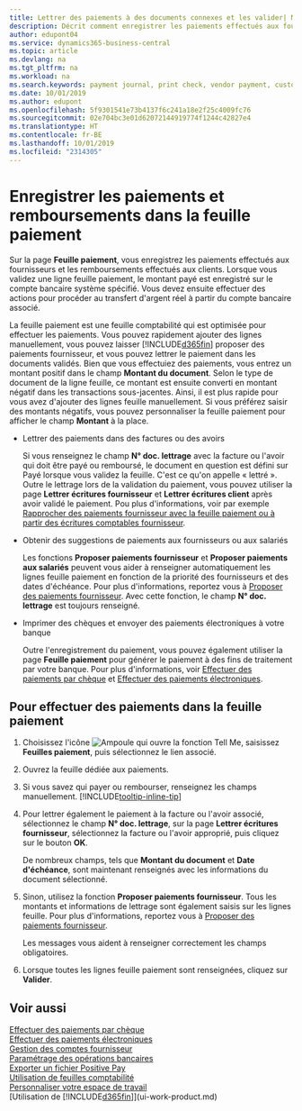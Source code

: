 ```yaml
---
title: Lettrer des paiements à des documents connexes et les valider| Microsoft Docs
description: Décrit comment enregistrer les paiements effectués aux fournisseurs et les remboursements effectués aux clients.
author: edupont04
ms.service: dynamics365-business-central
ms.topic: article
ms.devlang: na
ms.tgt_pltfrm: na
ms.workload: na
ms.search.keywords: payment journal, print check, vendor payment, customer refund, creditor, debt, balance due, AP
ms.date: 10/01/2019
ms.author: edupont
ms.openlocfilehash: 5f9301541e73b4137f6c241a18e2f25c4009fc76
ms.sourcegitcommit: 02e704bc3e01d62072144919774f1244c42827e4
ms.translationtype: HT
ms.contentlocale: fr-BE
ms.lasthandoff: 10/01/2019
ms.locfileid: "2314305"
---
```

# <a name="record-payments-and-refunds-in-the-payment-journal"></a>Enregistrer les paiements et remboursements dans la feuille paiement

Sur la page **Feuille paiement**, vous enregistrez les paiements effectués aux fournisseurs et les remboursements effectués aux clients. Lorsque vous validez une ligne feuille paiement, le montant payé est enregistré sur le compte bancaire système spécifié. Vous devez ensuite effectuer des actions pour procéder au transfert d'argent réel à partir du compte bancaire associé.  

La feuille paiement est une feuille comptabilité qui est optimisée pour effectuer les paiements. Vous pouvez rapidement ajouter des lignes manuellement, vous pouvez laisser [!INCLUDE[d365fin](includes/d365fin_md.md)] proposer des paiements fournisseur, et vous pouvez lettrer le paiement dans les documents validés. Bien que vous effectuiez des paiements, vous entrez un montant positif dans le champ **Montant du document**. Selon le type de document de la ligne feuille, ce montant est ensuite converti en montant négatif dans les transactions sous-jacentes. Ainsi, il est plus rapide pour vous avez d'ajouter des lignes feuille manuellement. Si vous préférez saisir des montants négatifs, vous pouvez personnaliser la feuille paiement pour afficher le champ **Montant** à la place.  

- Lettrer des paiements dans des factures ou des avoirs

    Si vous renseignez le champ **N° doc. lettrage** avec la facture ou l'avoir qui doit être payé ou remboursé, le document en question est défini sur Payé lorsque vous validez la feuille. C'est ce qu'on appelle « lettré ». Outre le lettrage lors de la validation du paiement, vous pouvez utiliser la page **Lettrer écritures fournisseur** et **Lettrer écritures client** après avoir validé le paiement. Pou plus d'informations, voir par exemple [Rapprocher des paiements fournisseur avec la feuille paiement ou à partir des écritures comptables fournisseur](payables-how-apply-purchase-transactions-manually.md).  

- Obtenir des suggestions de paiements aux fournisseurs ou aux salariés

    Les fonctions **Proposer paiements fournisseur** et **Proposer paiements aux salariés** peuvent vous aider à renseigner automatiquement les lignes feuille paiement en fonction de la priorité des fournisseurs et des dates d'échéance. Pour plus d'informations, reportez vous à [Proposer des paiements fournisseur](payables-how-suggest-vendor-payments.md). Avec cette fonction, le champ **N° doc. lettrage** est toujours renseigné.  

- Imprimer des chèques et envoyer des paiements électroniques à votre banque

    Outre l'enregistrement du paiement, vous pouvez également utiliser la page **Feuille paiement** pour générer le paiement à des fins de traitement par votre banque. Pour plus d'informations, voir [Effectuer des paiements par chèque](payables-how-work-checks.md) et [Effectuer des paiements électroniques](payables-how-export-payments-bank-file.md).  

## <a name="to-make-payments-in-the-payment-journal"></a>Pour effectuer des paiements dans la feuille paiement

1. Choisissez l'icône ![Ampoule qui ouvre la fonction Tell Me](media/ui-search/search_small.png "Dites-moi ce que vous voulez faire"), saisissez **Feuilles paiement**, puis sélectionnez le lien associé.
2. Ouvrez la feuille dédiée aux paiements.
3. Si vous savez qui payer ou rembourser, renseignez les champs manuellement. [!INCLUDE[tooltip-inline-tip](includes/tooltip-inline-tip_md.md)]
4. Pour lettrer également le paiement à la facture ou l'avoir associé, sélectionnez le champ **N° doc. lettrage**, sur la page **Lettrer écritures fournisseur**, sélectionnez la facture ou l'avoir approprié, puis cliquez sur le bouton **OK**.

    De nombreux champs, tels que **Montant du document** et **Date d'échéance**, sont maintenant renseignés avec les informations du document sélectionné.
5. Sinon, utilisez la fonction **Proposer paiements fournisseur**. Tous les montants et informations de lettrage sont également saisis sur les lignes feuille. Pour plus d'informations, reportez vous à [Proposer des paiements fournisseur](payables-how-suggest-vendor-payments.md).

    Les messages vous aident à renseigner correctement les champs obligatoires.
6.  Lorsque toutes les lignes feuille paiement sont renseignées, cliquez sur **Valider**.

## <a name="see-also"></a>Voir aussi
[Effectuer des paiements par chèque](payables-how-work-checks.md)  
[Effectuer des paiements électroniques](payables-how-export-payments-bank-file.md)  
[Gestion des comptes fournisseur](payables-manage-payables.md)  
[Paramétrage des opérations bancaires](bank-setup-banking.md)  
[Exporter un fichier Positive Pay](finance-how-positive-pay.md)  
[Utilisation de feuilles comptabilité](ui-work-general-journals.md)  
[Personnaliser votre espace de travail](ui-personalization-user.md)  
[Utilisation de [!INCLUDE[d365fin](includes/d365fin_md.md)]](ui-work-product.md)  
